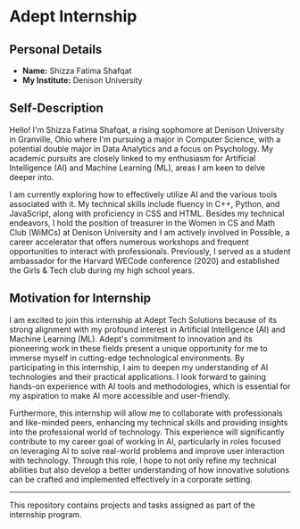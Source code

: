 # Adept Internship

## Personal Details

- **Name:** Shizza Fatima Shafqat 
- **My Institute:** Denison University 

## Self-Description

Hello! I'm Shizza Fatima Shafqat, a rising sophomore at Denison University in Granville, Ohio where I'm pursuing a major in Computer Science, with a potential double major in Data Analytics and a focus on Psychology. My academic pursuits are closely linked to my enthusiasm for Artificial Intelligence (AI) and Machine Learning (ML), areas I am keen to delve deeper into.

I am currently exploring how to effectively utilize AI and the various tools associated with it. My technical skills include fluency in C++, Python, and JavaScript, along with proficiency in CSS and HTML. Besides my technical endeavors, I hold the position of treasurer in the Women in CS and Math Club (WiMCs) at Denison University and I am actively involved in Possible, a career accelerator that offers numerous workshops and frequent opportunities to interact with professionals. Previously, I served as a student ambassador for the Harvard WECode conference (2020) and established the Girls & Tech club during my high school years. 

## Motivation for Internship

I am excited to join this internship at Adept Tech Solutions because of its strong alignment with my profound interest in Artificial Intelligence (AI) and Machine Learning (ML). Adept's commitment to innovation and its pioneering work in these fields present a unique opportunity for me to immerse myself in cutting-edge technological environments. By participating in this internship, I aim to deepen my understanding of AI technologies and their practical applications. I look forward to gaining hands-on experience with AI tools and methodologies, which is essential for my aspiration to make AI more accessible and user-friendly.                   

Furthermore, this internship will allow me to collaborate with professionals and like-minded peers, enhancing my technical skills and providing insights into the professional world of technology. This experience will significantly contribute to my career goal of working in AI, particularly in roles focused on leveraging AI to solve real-world problems and improve user interaction with technology. Through this role, I hope to not only refine my technical abilities but also develop a better understanding of how innovative solutions can be crafted and implemented effectively in a corporate setting.


---

This repository contains projects and tasks assigned as part of the internship program. 
